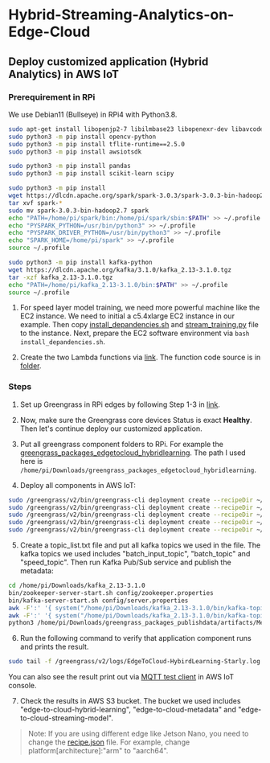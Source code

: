 # Hybrid-Streaming-Analytics-on-Edge-Cloud

## Deploy customized application (Hybrid Analytics) in AWS IoT

### Prerequirement in RPi

We use Debian11 (Bullseye) in RPi4 with Python3.8.

```bash
sudo apt-get install libopenjp2-7 libilmbase23 libopenexr-dev libavcodec-dev libavformat-dev libswscale-dev libv4l-dev libgtk-3-0 libwebp-dev
sudo python3 -m pip install opencv-python
sudo python3 -m pip install tflite-runtime==2.5.0
sudo python3 -m pip install awsiotsdk

sudo python3 -m pip install pandas
sudo python3 -m pip install scikit-learn scipy

sudo python3 -m pip install
wget https://dlcdn.apache.org/spark/spark-3.0.3/spark-3.0.3-bin-hadoop2.7.tgz
tar xvf spark-*
sudo mv spark-3.0.3-bin-hadoop2.7 spark
echo "PATH=/home/pi/spark/bin:/home/pi/spark/sbin:$PATH" >> ~/.profile
echo "PYSPARK_PYTHON=/usr/bin/python3" >> ~/.profile
echo "PYSPARK_DRIVER_PYTHON=/usr/bin/python3" >> ~/.profile
echo "SPARK_HOME=/home/pi/spark" >> ~/.profile
source ~/.profile

sudo python3 -m pip install kafka-python
wget https://dlcdn.apache.org/kafka/3.1.0/kafka_2.13-3.1.0.tgz
tar -xzf kafka_2.13-3.1.0.tgz
echo "PATH=/home/pi/kafka_2.13-3.1.0/bin:$PATH" >> ~/.profile
source ~/.profile
```

1. For speed layer model training, we need more powerful machine like the EC2 instance. We need to initial a c5.4xlarge EC2 instance in our example. Then copy [install_depandencies.sh](https://github.com/big-data-lab-umbc/Hybrid-Streaming-Analytics-on-Edge-Cloud/blob/main/install_depandencies.sh) and [stream_training.py](https://github.com/big-data-lab-umbc/Hybrid-Streaming-Analytics-on-Edge-Cloud/blob/main/stream_training.py) file to the instance. Next, prepare the EC2 software environment via ``bash install_depandencies.sh``.

2. Create the two Lambda functions via [link](https://us-west-2.console.aws.amazon.com/lambda/home?region=us-west-2#/functions). The function code source is in [folder](https://github.com/big-data-lab-umbc/Hybrid-Streaming-Analytics-on-Edge-Cloud/tree/main/lambda).

### Steps

1. Set up Greengrass in RPi edges by following Step 1-3 in [link](https://docs.aws.amazon.com/greengrass/v2/developerguide/getting-started.html).

2. Now, make sure the Greengrass core devices Status is exact **Healthy**. Then let's continue deploy our customized application. 

3. Put all greengrass component folders to RPi. For example the [greengrass_packages_edgetocloud_hybridlearning](./greengrass_packages_edgetocloud_hybridlearning). The path I used here is ``/home/pi/Downloads/greengrass_packages_edgetocloud_hybridlearning``.

4. Deploy all components in AWS IoT:

```bash
sudo /greengrass/v2/bin/greengrass-cli deployment create --recipeDir ~/Downloads/greengrass_packages_streamlearning/recipes --artifactDir ~/Downloads/greengrass_packages_streamlearning/artifacts --merge "StreamLearning-Starly=1.0.0"
sudo /greengrass/v2/bin/greengrass-cli deployment create --recipeDir ~/Downloads/greengrass_packages_batchlearning/recipes --artifactDir ~/Downloads/greengrass_packages_batchlearning/artifacts --merge "BatchLearning-Starly=1.0.0"
sudo /greengrass/v2/bin/greengrass-cli deployment create --recipeDir ~/Downloads/greengrass_packages_edgetocloud_hybridlearning/recipes --artifactDir ~/Downloads/greengrass_packages_edgetocloud_hybridlearning/artifacts --merge "EdgeToCloud-HybirdLearning-Starly=1.0.0"
sudo /greengrass/v2/bin/greengrass-cli deployment create --recipeDir ~/Downloads/greengrass_packages_publishdata/recipes --artifactDir ~/Downloads/greengrass_packages_publishdata/artifacts --merge "MetadataPublishing-Starly=1.0.0"
sudo /greengrass/v2/bin/greengrass-cli deployment create --recipeDir ~/Downloads/greengrass_packages_updatemodel/recipes --artifactDir ~/Downloads/greengrass_packages_updatemodel/artifacts --merge "ModelUpdating-Starly=1.0.0"
```

5. Create a topic_list.txt file and put all kafka topics we used in the file. The kafka topics we used includes "batch_input_topic", "batch_topic" and "speed_topic". Then run Kafka Pub/Sub service and publish the metadata:
```bash
cd /home/pi/Downloads/kafka_2.13-3.1.0
bin/zookeeper-server-start.sh config/zookeeper.properties
bin/kafka-server-start.sh config/server.properties
awk -F':' '{ system("/home/pi/Downloads/kafka_2.13-3.1.0/bin/kafka-topics.sh --delete --bootstrap-server localhost:9092 --topic=" $1) }' /home/pi/Downloads/topic_list.txt
awk -F':' '{ system("/home/pi/Downloads/kafka_2.13-3.1.0/bin/kafka-topics.sh --create --bootstrap-server localhost:9092 --topic=" $1 " --partitions=1 --replication-factor=1") }' /home/pi/Downloads/topic_list.txt
python3 /home/pi/Downloads/greengrass_packages_publishdata/artifacts/MetadataPublishing-Starly/1.0.0/metadata_publishing/kafkapublish.py localhost:9092 batch_input_topic /home/pi/Downloads/greengrass_packages_publishdata/artifacts/MetadataPublishing-Starly/1.0.0/metadata_publishing/sample_data/test.csv 29999
```

6. Run the following command to verify that application component runs and prints the result.
```bash
sudo tail -f /greengrass/v2/logs/EdgeToCloud-HybirdLearning-Starly.log
```

You can also see the result print out via [MQTT test client](https://us-west-2.console.aws.amazon.com/iot/home?region=us-west-2#/test) in AWS IoT console.

7. Check the results in AWS S3 bucket. The bucket we used includes "edge-to-cloud-hybrid-learning", "edge-to-cloud-metadata" and "edge-to-cloud-streaming-model".

> Note: If you are using different edge like Jetson Nano, you need to change the [recipe.json](./greengrass_packages_publishdata/recipes/recipe.json#L38) file. For  example, change platform[architecture]:"arm" to "aarch64".
